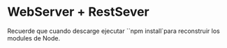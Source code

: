 # WebServer + RestSever

Recuerde que cuando descarge ejecutar ``npm install`para reconstruir los modules de Node.
